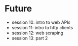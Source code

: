 # Future

- session 10: intro to web APIs
- session 11: intro to http clients
- session 12: web scraping
- session 13: part 2
